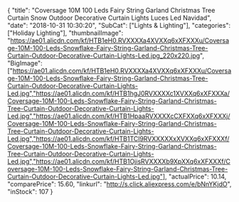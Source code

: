{
	"title": "Coversage 10M 100 Leds Fairy String Garland Christmas Tree Curtain Snow Outdoor Decorative Curtain Lights Luces Led Navidad",
	"date": "2018-10-31 10:30:20",
	"SubCat": ["Lights & Lighting"],
	"categories": ["Holiday Lighting"],
	"thumbnailImage": "https://ae01.alicdn.com/kf/HTB1eH0.RVXXXXa4XVXXq6xXFXXXu/Coversage-10M-100-Leds-Snowflake-Fairy-String-Garland-Christmas-Tree-Curtain-Outdoor-Decorative-Curtain-Lights-Led.jpg_220x220.jpg",
	"BigImage": ["https://ae01.alicdn.com/kf/HTB1eH0.RVXXXXa4XVXXq6xXFXXXu/Coversage-10M-100-Leds-Snowflake-Fairy-String-Garland-Christmas-Tree-Curtain-Outdoor-Decorative-Curtain-Lights-Led.jpg","https://ae01.alicdn.com/kf/HTB1hgJ0RVXXXXc1XVXXq6xXFXXXa/Coversage-10M-100-Leds-Snowflake-Fairy-String-Garland-Christmas-Tree-Curtain-Outdoor-Decorative-Curtain-Lights-Led.jpg","https://ae01.alicdn.com/kf/HTB1HpaaRVXXXXcCXFXXq6xXFXXXj/Coversage-10M-100-Leds-Snowflake-Fairy-String-Garland-Christmas-Tree-Curtain-Outdoor-Decorative-Curtain-Lights-Led.jpg","https://ae01.alicdn.com/kf/HTB1TCl9RVXXXXXxXVXXq6xXFXXXf/Coversage-10M-100-Leds-Snowflake-Fairy-String-Garland-Christmas-Tree-Curtain-Outdoor-Decorative-Curtain-Lights-Led.jpg","https://ae01.alicdn.com/kf/HTB1OjisRVXXXXb9XpXXq6xXFXXXf/Coversage-10M-100-Leds-Snowflake-Fairy-String-Garland-Christmas-Tree-Curtain-Outdoor-Decorative-Curtain-Lights-Led.jpg"],
	"actualPrice": 10.14,
	"comparePrice": 15.60,
	"linkurl": "http://s.click.aliexpress.com/e/bNnYKjdO",
	"inStock": 107
}
